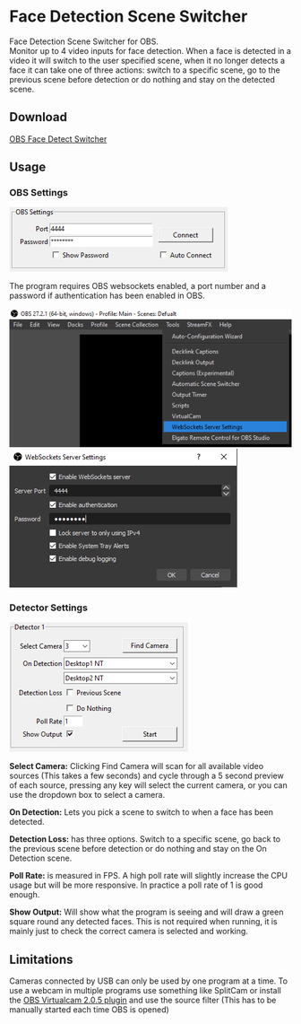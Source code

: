 # Face Detection Scene Switcher
 
 Face Detection Scene Switcher for OBS.  
 Monitor up to 4 video inputs for face detection. When a face is detected in a video it will switch to the user specified scene, when it no longer detects a face it can take one of three actions: switch to a specific scene, go to the previous scene before detection or do nothing and stay on the detected scene.
 
## Download
[OBS Face Detect Switcher](https://github.com/ElectricCandlelight/OBS-Camera-Auto-Scene-Change/raw/master/FaceDetect.zip)

## Usage
### OBS Settings

![OBS Settings](docs/obs_settings.png)

The program requires OBS websockets enabled, a port number and a password if authentication has been enabled in OBS.

![OBS Settings2](docs/obs_settings_2.png)
![OBS Settings3](docs/obs_settings_3.png)
 
### Detector Settings

![Detector Settings](docs\detector_settings.png)

**Select Camera:** Clicking Find Camera will scan for all available video sources (This takes a few seconds) and cycle through a 5 second preview of each source, pressing any key will select the current camera, or you can use the dropdown box to select a camera.

**On Detection:** Lets you pick a scene to switch to when a face has been detected.

**Detection Loss:** has three options. Switch to a specific scene, go back to the previous scene before detection or do nothing and stay on the On Detection scene.
 
**Poll Rate:** is measured in FPS. A high poll rate will slightly increase the CPU usage but will be more responsive. In practice a poll rate of 1 is good enough.  
 
**Show Output:** Will show what the program is seeing and will draw a green square round any detected faces. This is not required when running, it is mainly just to check the correct camera is selected and working.

## Limitations

Cameras connected by USB can only be used by one program at a time. To use a webcam in multiple programs use something like SplitCam or install the [OBS Virtualcam 2.0.5 plugin](https://obsproject.com/forum/resources/obs-virtualcam.949/) and use the source filter (This has to be manually started each time OBS is opened)

